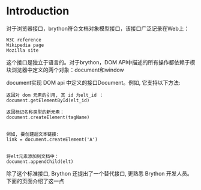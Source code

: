 # Introduction

对于浏览器接口，brython符合文档对象模型接口，该接口广泛记录在Web上：

    W3C reference
    Wikipedia page
    Mozilla site 




这个接口是独立于语言的。对于brython，DOM API中描述的所有操作都依赖于模块浏览器中定义的两个对象：document和window

document实现 DOM api 中定义的接口Document。例如, 它支持以下方法:


    返回对 dom 元素的引用, 其 id 为elt_id ：
    document.getElementById(elt_id)

    返回标记名称类型的新元素：
    document.createElement(tagName)


    例如, 要创建超文本链接:
    link = document.createElement('A')


    将elt元素添加到文档中：
    document.appendChild(elt)

    

除了这个标准接口, Brython 还提出了一个替代接口, 更熟悉 Brython 开发人员。下面的页面介绍了这一点
